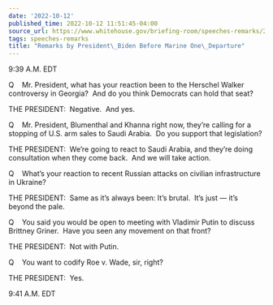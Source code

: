 ```yaml
---
date: '2022-10-12'
published_time: 2022-10-12 11:51:45-04:00
source_url: https://www.whitehouse.gov/briefing-room/speeches-remarks/2022/10/12/remarks-by-president-biden-before-marine-one-departure-21/
tags: speeches-remarks
title: "Remarks by President\_Biden Before Marine One\_Departure"
---
```

 
9:39 A.M. EDT  
  
Q    Mr. President, what has your reaction been to the Herschel Walker
controversy in Georgia?  And do you think Democrats can hold that
seat?  
  
THE PRESIDENT:  Negative.  And yes.   
  
Q    Mr. President, Blumenthal and Khanna right now, they’re calling for
a stopping of U.S. arm sales to Saudi Arabia.  Do you support that
legislation?   
  
THE PRESIDENT:  We’re going to react to Saudi Arabia, and they’re doing
consultation when they come back.  And we will take action.  
  
Q    What’s your reaction to recent Russian attacks on civilian
infrastructure in Ukraine?  
  
THE PRESIDENT:  Same as it’s always been: It’s brutal.  It’s just — it’s
beyond the pale.  
  
Q    You said you would be open to meeting with Vladimir Putin to
discuss Brittney Griner.  Have you seen any movement on that front?  
  
THE PRESIDENT:  Not with Putin.   
  
Q    You want to codify Roe v. Wade, sir, right?  
  
THE PRESIDENT:  Yes.   
  
9:41 A.M. EDT  
